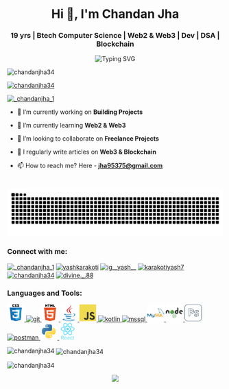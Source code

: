 <h1 align="center">Hi 👋, I'm Chandan Jha</h1>
<h3 align="center">19 yrs | Btech Computer Science | Web2 & Web3 | Dev | DSA | Blockchain</h3>
<p align="center">
  <img src="https://readme-typing-svg.herokuapp.com?font=Merienda&size=21&duration=3000&pause=800&color=5CE862&center=true&random=true&width=435&lines=Code+never+lies%2C+comment+sometimes+do;First%2C+solve+the+problem.+Then%2C+code.;It+works+on+my+machine.;Make+it+work%2C+make+it+right%2C+make+it+fast.;There+is+no+place+like+127.0.0.1.;Hello%2C+World!;Eat.+Sleep.+Code.+Repeat.;It%E2%80%99s+not+a+bug%2C+it%E2%80%99s+a+feature!;Code+more%2C+worry+less;Git+happens!" alt="Typing SVG" />
</p>
<p align="left"> <img src="https://komarev.com/ghpvc/?username=chandanjha34&label=Profile%20views&color=0e75b6&style=flat" alt="chandanjha34" /> </p>

<p align="left"> <a href="https://github.com/ryo-ma/github-profile-trophy"><img src="https://github-profile-trophy.vercel.app/?username=chandanjha34" alt="chandanjha34" /></a> </p>

<p align="left"> <a href="https://twitter.com/_chandanjha_1" target="blank"><img src="https://img.shields.io/twitter/follow/_chandanjha_1?logo=twitter&style=for-the-badge" alt="_chandanjha_1" /></a> </p>

- 🔭 I’m currently working on **Building Projects**

- 🌱 I’m currently learning **Web2 & Web3**

- 👯 I’m looking to collaborate on **Freelance Projects**

- 📝 I regularly write articles on **Web3 & Blockchain**

- 📫 How to reach me? Here - **jha95375@gmail.com**

###

<br clear="both">

<img src="https://github.com/chandanjha34/chandanjha34/blob/output/snake.svg" alt="Snake animation" />

###

<h3 align="left">Connect with me:</h3>
<p align="left">
<a href="https://twitter.com/_chandanjha_1" target="blank"><img align="center" src="https://raw.githubusercontent.com/rahuldkjain/github-profile-readme-generator/master/src/images/icons/Social/twitter.svg" alt="_chandanjha_1" height="30" width="40" /></a>
<a href="https://linkedin.com/in/yashkarakoti" target="blank"><img align="center" src="https://raw.githubusercontent.com/rahuldkjain/github-profile-readme-generator/master/src/images/icons/Social/linked-in-alt.svg" alt="yashkarakoti" height="30" width="40" /></a>
<a href="https://instagram.com/chandanweb3" target="blank"><img align="center" src="https://raw.githubusercontent.com/rahuldkjain/github-profile-readme-generator/master/src/images/icons/Social/instagram.svg" alt="ig__yash__" height="30" width="40" /></a>
<a href="https://www.hackerrank.com/chandanjha34" target="blank"><img align="center" src="https://raw.githubusercontent.com/rahuldkjain/github-profile-readme-generator/master/src/images/icons/Social/hackerrank.svg" alt="karakotiyash7" height="30" width="40" /></a>
<a href="https://leetcode.com/u/_chandanjha_/" target="blank"><img align="center" src="https://raw.githubusercontent.com/rahuldkjain/github-profile-readme-generator/master/src/images/icons/Social/leet-code.svg" alt="chandanjha34" height="30" width="40" /></a>
<a href="https://discord.gg/_chandanjha_" target="blank"><img align="center" src="https://raw.githubusercontent.com/rahuldkjain/github-profile-readme-generator/master/src/images/icons/Social/discord.svg" alt="divine._.88" height="30" width="40" /></a>
</p>

<h3 align="left">Languages and Tools:</h3>
<p align="left"> <a href="https://www.w3schools.com/css/" target="_blank" rel="noreferrer"> <img src="https://raw.githubusercontent.com/devicons/devicon/master/icons/css3/css3-original-wordmark.svg" alt="css3" width="40" height="40"/> </a> <a href="https://git-scm.com/" target="_blank" rel="noreferrer"> <img src="https://www.vectorlogo.zone/logos/git-scm/git-scm-icon.svg" alt="git" width="40" height="40"/> </a> <a href="https://www.w3.org/html/" target="_blank" rel="noreferrer"> <img src="https://raw.githubusercontent.com/devicons/devicon/master/icons/html5/html5-original-wordmark.svg" alt="html5" width="40" height="40"/> </a> <a href="https://www.java.com" target="_blank" rel="noreferrer"> <img src="https://raw.githubusercontent.com/devicons/devicon/master/icons/java/java-original.svg" alt="java" width="40" height="40"/> </a> <a href="https://developer.mozilla.org/en-US/docs/Web/JavaScript" target="_blank" rel="noreferrer"> <img src="https://raw.githubusercontent.com/devicons/devicon/master/icons/javascript/javascript-original.svg" alt="javascript" width="40" height="40"/> </a> <a href="https://kotlinlang.org" target="_blank" rel="noreferrer"> <img src="https://www.vectorlogo.zone/logos/kotlinlang/kotlinlang-icon.svg" alt="kotlin" width="40" height="40"/> </a> <a href="https://www.microsoft.com/en-us/sql-server" target="_blank" rel="noreferrer"> <img src="https://www.svgrepo.com/show/303229/microsoft-sql-server-logo.svg" alt="mssql" width="40" height="40"/> </a> <a href="https://www.mysql.com/" target="_blank" rel="noreferrer"> <img src="https://raw.githubusercontent.com/devicons/devicon/master/icons/mysql/mysql-original-wordmark.svg" alt="mysql" width="40" height="40"/> </a> <a href="https://nodejs.org" target="_blank" rel="noreferrer"> <img src="https://raw.githubusercontent.com/devicons/devicon/master/icons/nodejs/nodejs-original-wordmark.svg" alt="nodejs" width="40" height="40"/> </a> <a href="https://www.photoshop.com/en" target="_blank" rel="noreferrer"> <img src="https://raw.githubusercontent.com/devicons/devicon/master/icons/photoshop/photoshop-line.svg" alt="photoshop" width="40" height="40"/> </a> <a href="https://postman.com" target="_blank" rel="noreferrer"> <img src="https://www.vectorlogo.zone/logos/getpostman/getpostman-icon.svg" alt="postman" width="40" height="40"/> </a> <a href="https://www.python.org" target="_blank" rel="noreferrer"> <img src="https://raw.githubusercontent.com/devicons/devicon/master/icons/python/python-original.svg" alt="python" width="40" height="40"/> </a> <a href="https://reactjs.org/" target="_blank" rel="noreferrer"> <img src="https://raw.githubusercontent.com/devicons/devicon/master/icons/react/react-original-wordmark.svg" alt="react" width="40" height="40"/> </a> </p>

<p><img align="left" src="https://github-readme-stats.vercel.app/api/top-langs?username=chandanjha34&show_icons=true&locale=en&layout=compact" alt="chandanjha34" /></p>

<p>&nbsp;<img align="center" src="https://github-readme-stats.vercel.app/api?username=chandanjha34&show_icons=true&locale=en" alt="chandanjha34" /></p>

<p><img align="center" src="https://github-readme-streak-stats.herokuapp.com/?user=chandanjha34&" alt="chandanjha34" /></p>
<p align = center>
<img src = "https://readme-typing-svg.herokuapp.com?font=Merienda&size=21&duration=3000&pause=800&color=5CE862&center=true&random=true&width=435&lines=Thanks+for+showing+up+here!"/>